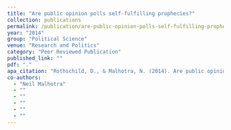 ```yaml
---
title: "Are public opinion polls self-fulfilling prophecies?"
collection: publications
permalink: /publication/are-public-opinion-polls-self-fulfilling-prophecies
year: "2014"
group: "Political Science"
venue: "Research and Politics"
category: "Peer Reviewed Publication"
published_link: ""
pdf: "."
apa_citation: "Rothschild, D., & Malhotra, N. (2014). Are public opinion polls self-fulfilling prophecies? Research & Politics, 1(2). https://doi.org/10.1177/2053168014547667"
co-authors:
  - "Neil Malhotra"
  - ""
  - ""
  - ""
  - ""
  - ""
---
```

